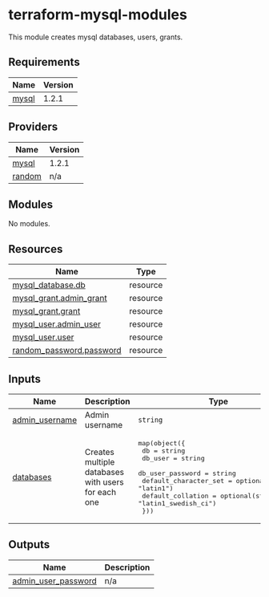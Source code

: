# terraform-mysql-modules
This module creates mysql databases, users, grants.
<!-- BEGINNING OF PRE-COMMIT-TERRAFORM DOCS HOOK -->
## Requirements

| Name | Version |
|------|---------|
| <a name="requirement_mysql"></a> [mysql](#requirement\_mysql) | 1.2.1 |

## Providers

| Name | Version |
|------|---------|
| <a name="provider_mysql"></a> [mysql](#provider\_mysql) | 1.2.1 |
| <a name="provider_random"></a> [random](#provider\_random) | n/a |

## Modules

No modules.

## Resources

| Name | Type |
|------|------|
| [mysql_database.db](https://registry.terraform.io/providers/takatohano/mysql/1.2.1/docs/resources/database) | resource |
| [mysql_grant.admin_grant](https://registry.terraform.io/providers/takatohano/mysql/1.2.1/docs/resources/grant) | resource |
| [mysql_grant.grant](https://registry.terraform.io/providers/takatohano/mysql/1.2.1/docs/resources/grant) | resource |
| [mysql_user.admin_user](https://registry.terraform.io/providers/takatohano/mysql/1.2.1/docs/resources/user) | resource |
| [mysql_user.user](https://registry.terraform.io/providers/takatohano/mysql/1.2.1/docs/resources/user) | resource |
| [random_password.password](https://registry.terraform.io/providers/hashicorp/random/latest/docs/resources/password) | resource |

## Inputs

| Name | Description | Type | Default | Required |
|------|-------------|------|---------|:--------:|
| <a name="input_admin_username"></a> [admin\_username](#input\_admin\_username) | Admin username | `string` | `"admin"` | no |
| <a name="input_databases"></a> [databases](#input\_databases) | Creates multiple databases with users for each one | <pre>map(object({<br>    db                    = string<br>    db_user               = string<br>    db_user_password      = string<br>    default_character_set = optional(string, "latin1")<br>    default_collation     = optional(string, "latin1_swedish_ci")<br>  }))</pre> | n/a | yes |

## Outputs

| Name | Description |
|------|-------------|
| <a name="output_admin_user_password"></a> [admin\_user\_password](#output\_admin\_user\_password) | n/a |
<!-- END OF PRE-COMMIT-TERRAFORM DOCS HOOK -->
